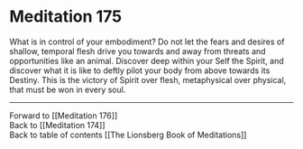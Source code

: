 # Meditation 175

What is in control of your embodiment? Do not let the fears and desires of shallow, temporal flesh drive you towards and away from threats and opportunities like an animal. Discover deep within your Self the Spirit, and discover what it is like to deftly pilot your body from above towards its Destiny. This is the victory of Spirit over flesh, metaphysical over physical, that must be won in every soul. 

___

Forward to [[Meditation 176]]  
Back to [[Meditation 174]]  
Back to table of contents [[The Lionsberg Book of Meditations]]  